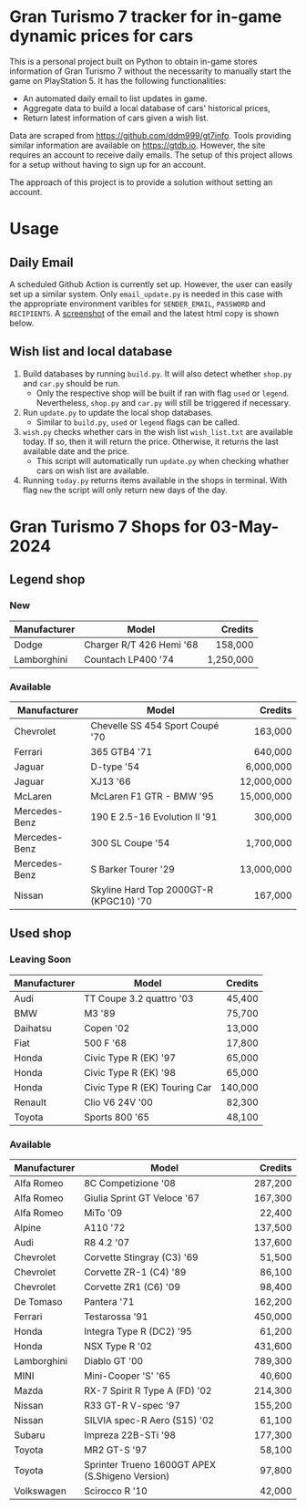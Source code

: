 # Gran Turismo 7 tracker for in-game dynamic prices for cars

This is a personal project built on Python to obtain in-game stores information of Gran Turismo 7 without the necessarity to manually start the game on PlayStation 5. It has the following functionalities:

- An automated daily email to list updates in game.
- Aggregate data to build a local database of cars' historical prices,
- Return latest information of cars given a wish list.

Data are scraped from https://github.com/ddm999/gt7info. Tools providing similar information are available on https://gtdb.io. However, the site requires an account to receive daily emails. The setup of this project allows for a setup without having to sign up for an account.

The approach of this project is to provide a solution without setting an account.

# Usage

## Daily Email

A scheduled Github Action is currently set up. However, the user can easily set up a similar system. Only `email_update.py` is needed in this case with the appropriate environment varibles for `SENDER_EMAIL`, `PASSWORD` and `RECIPIENTS`. A [screenshot](https://raw.githubusercontent.com/marcohoucheng/Gran-Turismo-7-Price-Tracker/main/data/email_screenshot.png) of the email and the latest html copy is shown below.

## Wish list and local database

1. Build databases by running `build.py`. It will also detect whether `shop.py` and `car.py` should be run.
    - Only the respective shop will be built if ran with flag `used` or `legend`. Nevertheless, `shop.py` and `car.py` will still be triggered if necessary.
2. Run `update.py` to update the local shop databases.
    - Similar to `build.py`, `used` or `legend` flags can be called.
3. `wish.py` checks whether cars in the wish list `wish_list.txt` are available today. If so, then it will return the price. Otherwise, it returns the last available date and the price.
    - This script will automatically run `update.py` when checking whather cars on wish list are available.
4. Running `today.py` returns items available in the shops in terminal. With flag `new` the script will only return new days of the day.


# Gran Turismo 7 Shops for 03-May-2024



## Legend shop

### New
 | Manufacturer | Model | Credits |
 | --- | --- | --: |
|Dodge|Charger R/T 426 Hemi '68|158,000|
|Lamborghini|Countach LP400 '74|1,250,000|

### Available
 | Manufacturer | Model | Credits |
 | --- | --- | --: |
|Chevrolet|Chevelle SS 454 Sport Coupé '70|163,000|
|Ferrari|365 GTB4 '71|640,000|
|Jaguar|D-type '54|6,000,000|
|Jaguar|XJ13 '66|12,000,000|
|McLaren|McLaren F1 GTR - BMW '95|15,000,000|
|Mercedes-Benz|190 E 2.5-16 Evolution II '91|300,000|
|Mercedes-Benz|300 SL Coupe '54|1,700,000|
|Mercedes-Benz|S Barker Tourer '29|13,000,000|
|Nissan|Skyline Hard Top 2000GT-R (KPGC10) '70|167,000|


## Used shop

### Leaving Soon
 | Manufacturer | Model | Credits |
 | --- | --- | --: |
|Audi|TT Coupe 3.2 quattro '03|45,400|
|BMW|M3 '89|75,700|
|Daihatsu|Copen '02|13,000|
|Fiat|500 F '68|17,800|
|Honda|Civic Type R (EK) '97|65,000|
|Honda|Civic Type R (EK) '98|65,000|
|Honda|Civic Type R (EK) Touring Car|140,000|
|Renault|Clio V6 24V '00|82,300|
|Toyota|Sports 800 '65|48,100|

### Available
 | Manufacturer | Model | Credits |
 | --- | --- | --: |
|Alfa Romeo|8C Competizione '08|287,200|
|Alfa Romeo|Giulia Sprint GT Veloce '67|167,300|
|Alfa Romeo|MiTo '09|22,400|
|Alpine|A110 '72|137,500|
|Audi|R8 4.2 '07|137,600|
|Chevrolet|Corvette Stingray (C3) '69|51,500|
|Chevrolet|Corvette ZR-1 (C4) '89|86,100|
|Chevrolet|Corvette ZR1 (C6) '09|98,400|
|De Tomaso|Pantera '71|162,200|
|Ferrari|Testarossa '91|450,000|
|Honda|Integra Type R (DC2) '95|61,200|
|Honda|NSX Type R '02|431,600|
|Lamborghini|Diablo GT '00|789,300|
|MINI|Mini-Cooper 'S' '65|40,600|
|Mazda|RX-7 Spirit R Type A (FD) '02|214,300|
|Nissan|R33 GT-R V-spec '97|155,200|
|Nissan|SILVIA spec-R Aero (S15) '02|61,100|
|Subaru|Impreza 22B-STi '98|177,300|
|Toyota|MR2 GT-S '97|58,100|
|Toyota|Sprinter Trueno 1600GT APEX (S.Shigeno Version)|97,800|
|Volkswagen|Scirocco R '10|42,000|
